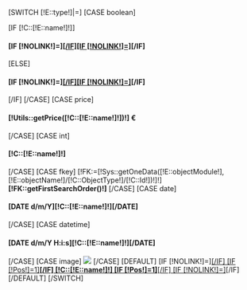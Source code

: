 [SWITCH [!E::type!]|=]
        [CASE boolean]
<td>[IF [!C::[!E::name!]!]]
    <h4>[IF [!NOLINK!]=]<a href="?search=[!search!]&Page=[!Page!]&action=edit&prop=[!E::name!]&value=0&id=[!C::Id!]">[/IF]<span class="label label-success"><i class="fa fa-check"></i></span>[IF [!NOLINK!]=]</a>[/IF]</h4>
    [ELSE]
    <h4>[IF [!NOLINK!]=]<a href="?search=[!search!]&Page=[!Page!]&action=edit&prop=[!E::name!]&value=1&id=[!C::Id!]">[/IF]<span class="label label-danger"><i class="fa fa-times"></i></span>[IF [!NOLINK!]=]</a>[/IF]</h4>
    [/IF]
</td>
        [/CASE]
        [CASE price]
<td><h4><span class="label label-primary">[!Utils::getPrice([!C::[!E::name!]!])!] €</span></h4></td>
        [/CASE]
        [CASE int]
<td><h4><span class="label label-warning">[!C::[!E::name!]!]</span></h4></td>
        [/CASE]
        [CASE fkey]
        [!FK:=[!Sys::getOneData([!E::objectModule!],[!E::objectName!]/[!C::ObjectType!]/[!C::Id!])!]!]
<td><strong>[!FK::getFirstSearchOrder()!]</strong></td>
        [/CASE]
        [CASE date]
<td><h4><span class="label label-primary">[DATE d/m/Y][!C::[!E::name!]!][/DATE]</span></h4></td>
        [/CASE]
        [CASE datetime]
<td><h4><span class="label label-info">[DATE d/m/Y H:i:s][!C::[!E::name!]!][/DATE]</span></h4></td>
        [/CASE]
        [CASE image]
<td><img src="/[!C::[!E::name!]!].mini.200x50.jpg" class="img-responsive" /></td>
        [/CASE]
        [DEFAULT]
<td>
[IF [!NOLINK!]=]<a href="/[!Sys::getMenu([!C::Module!]/[!C::ObjectType!])!]/[!C::Id!][IF [!Popup!]]/Form[/IF]" class="[IF [!Popup!]]popup[/IF]">[/IF]
    [IF [!Pos!]=1]<strong>[/IF]
    [!C::[!E::name!]!]
    [IF [!Pos!]=1]</strong>[/IF]
    [IF [!NOLINK!]=]</a>[/IF]
</td>
        [/DEFAULT]
[/SWITCH]
